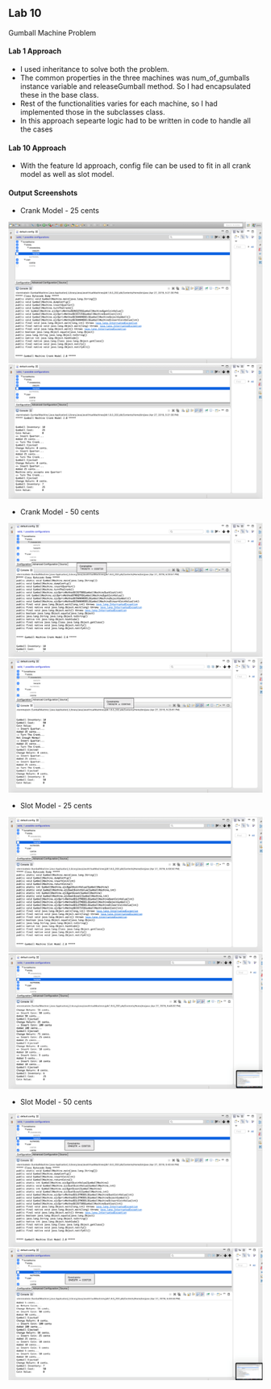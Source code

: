 ## Lab 10

Gumball Machine Problem

#### Lab 1 Approach
- I used inheritance to solve both the problem.
- The common properties in the three machines was num_of_gumballs instance variable and releaseGumball method. So I had encapsulated these in the base class.
- Rest of the functionalities varies for each machine, so I had implemented those in the subclasses class.
- In this approach sepearte logic had to be written in code to handle all the cases

#### Lab 10 Approach
- With the feature Id approach, config file can be used to fit in all crank model as well as slot model.

#### Output Screenshots
- Crank Model - 25 cents 
<img src="screenshots/1_Crank_25_1.png">

<img src="screenshots/1_Crank_25_2.png">

- Crank Model - 50 cents 
<img src="screenshots/2_Crank_50_1.png">

<img src="screenshots/2_Crank_50_2.png">


- Slot Model - 25 cents 
<img src="screenshots/3_Slot_25_1.png">

<img src="screenshots/3_Slot_25_2.png">

- Slot Model - 50 cents 
<img src="screenshots/4_Slot_50_1.png">

<img src="screenshots/4_Slot_50_2.png">
